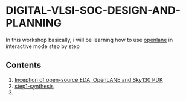 
# DIGITAL-VLSI-SOC-DESIGN-AND-PLANNING
In this workshop basically, i will be learning how to use [openlane](https://github.com/The-OpenROAD-Project/OpenLane) in interactive mode step by step

## Contents
1. [Inception of open-source EDA, OpenLANE and Sky130 PDK](https://github.com/navi2311/DIGITAL-VLSI-SOC-DESIGN-AND-PLANNING/blob/main/Sky130%20Day%201%20-%20Inception%20of%20open-source%20EDA%2C%20OpenLANE%20and%20Sky130%20PDK/readme.md)
2. [step1-synthesis](https://github.com/navi2311/DIGITAL-VLSI-SOC-DESIGN-AND-PLANNING/blob/main/lab1_synthesis/readme.MD)
3. 


